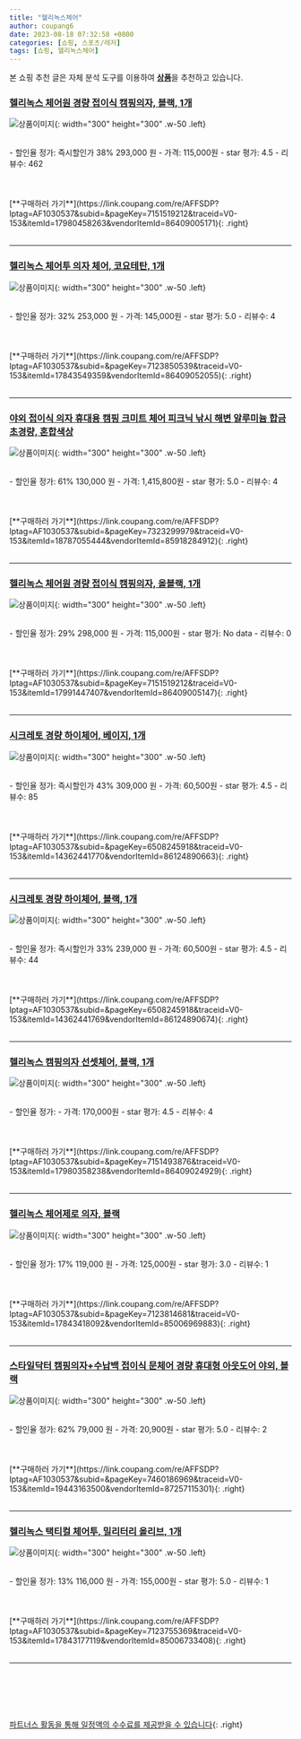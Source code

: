 ```yaml
---
title: "헬리녹스체어"
author: coupang6
date: 2023-08-18 07:32:58 +0800
categories: [쇼핑, 스포츠/레저]
tags: [쇼핑, 헬리녹스체어]
---
```


본 쇼핑 추천 글은 자체 분석 도구를 이용하여 [**상품**](https://link.coupang.com/a/bao1ui)을 추천하고 있습니다.

### [헬리녹스 체어원 경량 접이식 캠핑의자, 블랙, 1개](https://link.coupang.com/re/AFFSDP?lptag=AF1030537&subid=&pageKey=7151519212&traceid=V0-153&itemId=17980458263&vendorItemId=86409005171)

![상품이미지](https://thumbnail7.coupangcdn.com/thumbnails/remote/230x230ex/image/vendor_inventory/4743/e69793ca007b1d76b602f178630e48dc4e5811bb9fc0ca94f5db77c38910.jpg){: width="300" height="300" .w-50 .left}


<br>
- 할인율 정가: 즉시할인가 38%  293,000   원
- 가격: 115,000원
- star 평가: 4.5
- 리뷰수: 462
<br>
<br>
<br>
<br>
[**구매하러 가기**](https://link.coupang.com/re/AFFSDP?lptag=AF1030537&subid=&pageKey=7151519212&traceid=V0-153&itemId=17980458263&vendorItemId=86409005171){: .right}
<br>
<br>

---

### [헬리녹스 체어투 의자 체어, 코요테탄, 1개](https://link.coupang.com/re/AFFSDP?lptag=AF1030537&subid=&pageKey=7123850539&traceid=V0-153&itemId=17843549359&vendorItemId=86409052055)

![상품이미지](https://thumbnail6.coupangcdn.com/thumbnails/remote/230x230ex/image/vendor_inventory/eb8b/9ffb40145431b6cede826d5d1d26dfb08a1910b977a369f4947d649b5680.jpg){: width="300" height="300" .w-50 .left}


<br>
- 할인율 정가: 32%  253,000   원
- 가격: 145,000원
- star 평가: 5.0
- 리뷰수: 4
<br>
<br>
<br>
<br>
[**구매하러 가기**](https://link.coupang.com/re/AFFSDP?lptag=AF1030537&subid=&pageKey=7123850539&traceid=V0-153&itemId=17843549359&vendorItemId=86409052055){: .right}
<br>
<br>

---

### [야외 접이식 의자 휴대용 캠핑 크미트 체어 피크닉 낚시 해변 알루미늄 합금 초경량, 혼합색상](https://link.coupang.com/re/AFFSDP?lptag=AF1030537&subid=&pageKey=7323299979&traceid=V0-153&itemId=18787055444&vendorItemId=85918284912)

![상품이미지](https://thumbnail10.coupangcdn.com/thumbnails/remote/230x230ex/image/vendor_inventory/499c/0cba7230876d352291399ff415635e1e6b3650f5d03150b606900f9524c5.jpg){: width="300" height="300" .w-50 .left}


<br>
- 할인율 정가: 61%  130,000   원
- 가격: 1,415,800원
- star 평가: 5.0
- 리뷰수: 4
<br>
<br>
<br>
<br>
[**구매하러 가기**](https://link.coupang.com/re/AFFSDP?lptag=AF1030537&subid=&pageKey=7323299979&traceid=V0-153&itemId=18787055444&vendorItemId=85918284912){: .right}
<br>
<br>

---

### [헬리녹스 체어원 경량 접이식 캠핑의자, 올블랙, 1개](https://link.coupang.com/re/AFFSDP?lptag=AF1030537&subid=&pageKey=7151519212&traceid=V0-153&itemId=17991447407&vendorItemId=86409005147)

![상품이미지](https://thumbnail7.coupangcdn.com/thumbnails/remote/230x230ex/image/vendor_inventory/4743/e69793ca007b1d76b602f178630e48dc4e5811bb9fc0ca94f5db77c38910.jpg){: width="300" height="300" .w-50 .left}


<br>
- 할인율 정가: 29%  298,000   원
- 가격: 115,000원
- star 평가: No data
- 리뷰수: 0
<br>
<br>
<br>
<br>
[**구매하러 가기**](https://link.coupang.com/re/AFFSDP?lptag=AF1030537&subid=&pageKey=7151519212&traceid=V0-153&itemId=17991447407&vendorItemId=86409005147){: .right}
<br>
<br>

---

### [시크레토 경량 하이체어, 베이지, 1개](https://link.coupang.com/re/AFFSDP?lptag=AF1030537&subid=&pageKey=6508245918&traceid=V0-153&itemId=14362441770&vendorItemId=86124890663)

![상품이미지](https://thumbnail7.coupangcdn.com/thumbnails/remote/230x230ex/image/retail/images/2023/05/30/12/3/5b863d98-0a93-4a1b-b620-e4c5e7de0f80.jpg){: width="300" height="300" .w-50 .left}


<br>
- 할인율 정가: 즉시할인가 43%  309,000   원
- 가격: 60,500원
- star 평가: 4.5
- 리뷰수: 85
<br>
<br>
<br>
<br>
[**구매하러 가기**](https://link.coupang.com/re/AFFSDP?lptag=AF1030537&subid=&pageKey=6508245918&traceid=V0-153&itemId=14362441770&vendorItemId=86124890663){: .right}
<br>
<br>

---

### [시크레토 경량 하이체어, 블랙, 1개](https://link.coupang.com/re/AFFSDP?lptag=AF1030537&subid=&pageKey=6508245918&traceid=V0-153&itemId=14362441769&vendorItemId=86124890674)

![상품이미지](https://thumbnail6.coupangcdn.com/thumbnails/remote/230x230ex/image/retail/images/2023/05/30/12/7/bfdb90f2-b125-4f96-931c-69529fc9b76c.jpg){: width="300" height="300" .w-50 .left}


<br>
- 할인율 정가: 즉시할인가 33%  239,000   원
- 가격: 60,500원
- star 평가: 4.5
- 리뷰수: 44
<br>
<br>
<br>
<br>
[**구매하러 가기**](https://link.coupang.com/re/AFFSDP?lptag=AF1030537&subid=&pageKey=6508245918&traceid=V0-153&itemId=14362441769&vendorItemId=86124890674){: .right}
<br>
<br>

---

### [헬리녹스 캠핑의자 선셋체어, 블랙, 1개](https://link.coupang.com/re/AFFSDP?lptag=AF1030537&subid=&pageKey=7151493876&traceid=V0-153&itemId=17980358238&vendorItemId=86409024929)

![상품이미지](https://thumbnail9.coupangcdn.com/thumbnails/remote/230x230ex/image/vendor_inventory/10e8/ae8a321d37809b24b27f2adeee835a4dca3865326bc7c3cbdd141d1caf59.jpg){: width="300" height="300" .w-50 .left}


<br>
- 할인율 정가: 
- 가격: 170,000원
- star 평가: 4.5
- 리뷰수: 4
<br>
<br>
<br>
<br>
[**구매하러 가기**](https://link.coupang.com/re/AFFSDP?lptag=AF1030537&subid=&pageKey=7151493876&traceid=V0-153&itemId=17980358238&vendorItemId=86409024929){: .right}
<br>
<br>

---

### [헬리녹스 체어제로 의자, 블랙](https://link.coupang.com/re/AFFSDP?lptag=AF1030537&subid=&pageKey=7123814681&traceid=V0-153&itemId=17843418092&vendorItemId=85006969883)

![상품이미지](https://thumbnail6.coupangcdn.com/thumbnails/remote/230x230ex/image/vendor_inventory/3b78/5a4d86a6515d03ba1e121438bf539dd2ba4f93925bc6eb98f29fc4a48160.jpg){: width="300" height="300" .w-50 .left}


<br>
- 할인율 정가: 17%  119,000   원
- 가격: 125,000원
- star 평가: 3.0
- 리뷰수: 1
<br>
<br>
<br>
<br>
[**구매하러 가기**](https://link.coupang.com/re/AFFSDP?lptag=AF1030537&subid=&pageKey=7123814681&traceid=V0-153&itemId=17843418092&vendorItemId=85006969883){: .right}
<br>
<br>

---

### [스타일닥터 캠핑의자+수납백 접이식 문체어 경량 휴대형 아웃도어 야외, 블랙](https://link.coupang.com/re/AFFSDP?lptag=AF1030537&subid=&pageKey=7460186969&traceid=V0-153&itemId=19443163500&vendorItemId=87257115301)

![상품이미지](https://thumbnail9.coupangcdn.com/thumbnails/remote/230x230ex/image/vendor_inventory/fe17/f7d5ca947b52eb087c34de87ee8e456c161bb07df9293efae866ac46672a.jpg){: width="300" height="300" .w-50 .left}


<br>
- 할인율 정가: 62%  79,000   원
- 가격: 20,900원
- star 평가: 5.0
- 리뷰수: 2
<br>
<br>
<br>
<br>
[**구매하러 가기**](https://link.coupang.com/re/AFFSDP?lptag=AF1030537&subid=&pageKey=7460186969&traceid=V0-153&itemId=19443163500&vendorItemId=87257115301){: .right}
<br>
<br>

---

### [헬리녹스 택티컬 체어투, 밀리터리 올리브, 1개](https://link.coupang.com/re/AFFSDP?lptag=AF1030537&subid=&pageKey=7123755369&traceid=V0-153&itemId=17843177119&vendorItemId=85006733408)

![상품이미지](https://thumbnail8.coupangcdn.com/thumbnails/remote/230x230ex/image/vendor_inventory/1de9/eeb030694e99a2caa653907a16bc31b40bfcaa2b175bbe7898ffd6742cdd.JPG){: width="300" height="300" .w-50 .left}


<br>
- 할인율 정가: 13%  116,000   원
- 가격: 155,000원
- star 평가: 5.0
- 리뷰수: 1
<br>
<br>
<br>
<br>
[**구매하러 가기**](https://link.coupang.com/re/AFFSDP?lptag=AF1030537&subid=&pageKey=7123755369&traceid=V0-153&itemId=17843177119&vendorItemId=85006733408){: .right}
<br>
<br>

---
<br><br><br><br><br> [파트너스 활동을 통해 일정액의 수수료를 제공받을 수 있습니다](https://link.coupang.com/a/bao1ui){: .right}